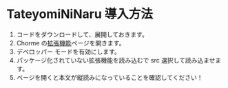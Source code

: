 # TateyomiNiNaru 導入方法
1. コードをダウンロードして、展開しておきます。
2. Chorme の[拡張機能](chrome://extensions)ページを開きます。
3. デベロッパー モードを有効にします。
4. パッケージ化されていない拡張機能を読み込むで src 選択して読み込ませます。
5. ページを開くと本文が縦読みになっていることを確認してください！
